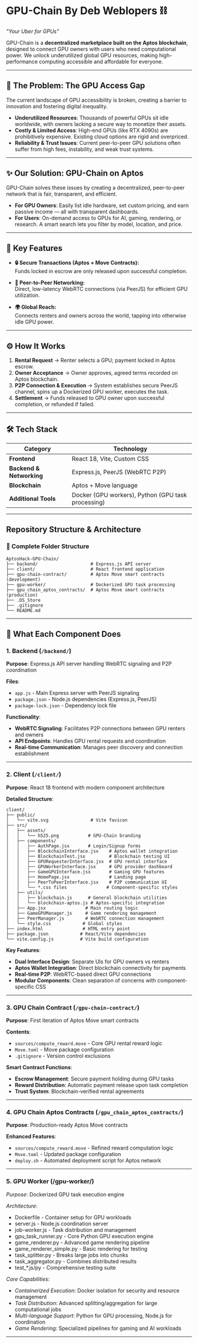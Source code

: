 # GPU-Chain By Deb Weblopers ⛓️  
*"Your Uber for GPUs"*  

GPU-Chain is a **decentralized marketplace built on the Aptos blockchain**, designed to connect GPU owners with users who need computational power. We unlock underutilized global GPU resources, making high-performance computing accessible and affordable for everyone.  

---

## 🚀 The Problem: The GPU Access Gap  

The current landscape of GPU accessibility is broken, creating a barrier to innovation and fostering digital inequality.  

- **Underutilized Resources**: Thousands of powerful GPUs sit idle worldwide, with owners lacking a secure way to monetize their assets.  
- **Costly & Limited Access**: High-end GPUs (like RTX 4090s) are prohibitively expensive. Existing cloud options are rigid and overpriced.  
- **Reliability & Trust Issues**: Current peer-to-peer GPU solutions often suffer from high fees, instability, and weak trust systems.  

---

## ✨ Our Solution: GPU-Chain on Aptos  

GPU-Chain solves these issues by creating a decentralized, peer-to-peer network that is fair, transparent, and efficient.  

- **For GPU Owners**: Easily list idle hardware, set custom pricing, and earn passive income — all with transparent dashboards.  
- **For Users**: On-demand access to GPUs for AI, gaming, rendering, or research. A smart search lets you filter by model, location, and price.  

---

## 🌟 Key Features  

- **🔒 Secure Transactions (Aptos + Move Contracts):**  
  Funds locked in escrow are only released upon successful completion.  

- **🤝 Peer-to-Peer Networking:**  
  Direct, low-latency WebRTC connections (via PeerJS) for efficient GPU utilization.  

- **🌍 Global Reach:**  
  Connects renters and owners across the world, tapping into otherwise idle GPU power.  

---

## ⚙️ How It Works  

1. **Rental Request** → Renter selects a GPU; payment locked in Aptos escrow.  
2. **Owner Acceptance** → Owner approves, agreed terms recorded on Aptos blockchain.  
3. **P2P Connection & Execution** → System establishes secure PeerJS channel, spins up a Dockerized GPU worker, executes the task.  
4. **Settlement** → Funds released to GPU owner upon successful completion, or refunded if failed.  

---

## 🛠️ Tech Stack  

| Category | Technology |
| --- | --- |
| **Frontend** | React 18, Vite, Custom CSS |
| **Backend & Networking** | Express.js, PeerJS (WebRTC P2P) |
| **Blockchain** | Aptos + Move language |
| **Additional Tools** | Docker (GPU workers), Python (GPU task processing) |

---

## Repository Structure & Architecture

### 📁 Complete Folder Structure

```
AptosHack-GPU-Chain/
├── backend/                    # Express.js API server
├── client/                     # React frontend application  
├── gpu-chain-contract/         # Aptos Move smart contracts (development)
├── gpu-worker/                 # Dockerized GPU task processing
├── gpu_chain_aptos_contracts/  # Aptos Move smart contracts (production)
├── .DS_Store
├── .gitignore
└── README.md
```

---

## 🔧 What Each Component Does

### 1. Backend (`/backend/`)
**Purpose**: Express.js API server handling WebRTC signaling and P2P coordination

**Files**:
- `app.js` - Main Express server with PeerJS signaling
- `package.json` - Node.js dependencies (Express.js, PeerJS)
- `package-lock.json` - Dependency lock file

**Functionality**:
- **WebRTC Signaling**: Facilitates P2P connections between GPU renters and owners
- **API Endpoints**: Handles GPU rental requests and coordination
- **Real-time Communication**: Manages peer discovery and connection establishment

---

### 2. Client (`/client/`)
**Purpose**: React 18 frontend with modern component architecture

**Detailed Structure**:
```
client/
├── public/
│   └── vite.svg                # Vite favicon
├── src/
│   ├── assets/
│   │   └── h525.png           # GPU-Chain branding
│   ├── components/
│   │   ├── AuthPage.jsx       # Login/Signup forms
│   │   ├── BlockchainInterface.jsx    # Aptos wallet integration
│   │   ├── BlockchainTest.jsx         # Blockchain testing UI
│   │   ├── GPURequesterInterface.jsx  # GPU rental interface
│   │   ├── GPUWorkerInterface.jsx     # GPU provider dashboard
│   │   ├── GameGPUInterface.jsx       # Gaming GPU features
│   │   ├── HomePage.jsx               # Landing page
│   │   ├── PeerToPeerInterface.jsx    # P2P communication UI
│   │   └── *.css files               # Component-specific styles
│   ├── utils/
│   │   ├── blockchain.js      # General blockchain utilities
│   │   └── blockchain-aptos.js # Aptos-specific integration
│   ├── App.jsx               # Main routing logic
│   ├── GameGPUManager.js     # Game rendering management
│   ├── PeerManager.js        # WebRTC connection management
│   └── style.css            # Global styles
├── index.html               # HTML entry point
├── package.json            # React/Vite dependencies
└── vite.config.js          # Vite build configuration
```

**Key Features**:
- **Dual Interface Design**: Separate UIs for GPU owners vs renters
- **Aptos Wallet Integration**: Direct blockchain connectivity for payments
- **Real-time P2P**: WebRTC-based direct GPU connections
- **Modular Components**: Clean separation of concerns with component-specific CSS

---

### 3. GPU Chain Contract (`/gpu-chain-contract/`)
**Purpose**: First iteration of Aptos Move smart contracts

**Contents**:
- `sources/compute_reward.move` - Core GPU rental reward logic
- `Move.toml` - Move package configuration
- `.gitignore` - Version control exclusions

**Smart Contract Functions**:
- **Escrow Management**: Secure payment holding during GPU tasks
- **Reward Distribution**: Automatic payment release upon task completion
- **Trust System**: Blockchain-verified rental agreements

---

### 4. GPU Chain Aptos Contracts (`/gpu_chain_aptos_contracts/`)
**Purpose**: Production-ready Aptos Move contracts

**Enhanced Features**:
- `sources/compute_reward.move` - Refined reward computation logic
- `Move.toml` - Updated package configuration
- `deploy.sh` - Automated deployment script for Aptos network

---

### 5. GPU Worker (/gpu-worker/)
*Purpose*: Dockerized GPU task execution engine

*Architecture*:
- Dockerfile - Container setup for GPU workloads
- server.js - Node.js coordination server
- job-worker.js - Task distribution and management
- gpu_task_runner.py - Core Python GPU execution engine
- game_renderer.py - Advanced game rendering pipeline
- game_renderer_simple.py - Basic rendering for testing
- task_splitter.py - Breaks large jobs into chunks
- task_aggregator.py - Combines distributed results
- test_*.js/py - Comprehensive testing suite

*Core Capabilities*:
- *Containerized Execution*: Docker isolation for security and resource management
- *Task Distribution*: Advanced splitting/aggregation for large computational jobs
- *Multi-language Support*: Python for GPU processing, Node.js for coordination
- *Game Rendering*: Specialized pipelines for gaming and AI workloads

---

